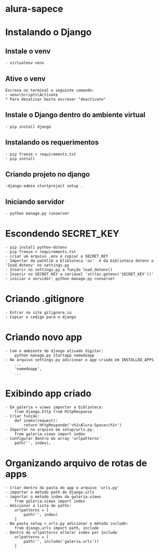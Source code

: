 # alura-sapece

# Instalando o Django
## Instale o venv
    - virtualenv venv
## Ative o venv
    Escreva no terminal o seguinte comando:
    - venv\Scripts\Activate
    * Para desativar basta escrever "deactivate"
## Instale o Django dentro do ambiente virtual
    - pip install django
## Instalando os requerimentos
    - pip freeze > requirements.txt
    - pip install 
## Criando projeto no django
    -django-admin startproject setup .
## Iniciando servidor
    - python manage.py runserver

# Escondendo SECRET_KEY
    - pip install python-dotenv
    - pip freeze > requirements.txt
    - criar um arquivo .env e copiar o SECRET_KEY
    - Importar da pathlib a blibloteca 'os'  e da biblioteca dotenv o 'load_dotenv' no settings.py
    - Inserir no settings.py a função load_dotenv()
    - Inserir no SECRET_KEY a variável 'str(os.getenv('SECRET_KEY'))'
    - iniciar o servidor: python manage.py runserver
# Criando .gitignore
    - Entrar no site gitignore.io
    - Copiar o codigo para o django
# Criando novo app
    - Com o ambiente do django ativado digitar:
        python manage.py startapp nomedoapp
    - No arquivo settings.py adicionar o app criado em INSTALLED_APPS
        ...
        'nomedoapp',
        ...
# Exibindo app criado
    - Em galeria > views importar a biblioteca:
        from django.http from HttpResponse
    - Criar função:
        def index(request):
            return HttpResponde('<h1>Alura-Space</h1>')
    - Importar no arquivo em setup/urls.py:
        from galeria.views import index
    - Configurar dentro do array 'urlpatterns'
        path('', index),

# Organizando arquivo de rotas de apps
    - Criar dentro da pasta do app o arquivo 'urls.py'
    - importar o método path do django.urls
    - importar o método index da galeria.views
        from galeria.views import index
    - Adicionar a lista de paths:
        urlpatterns = [
            path('', index)
        ]
    - Na pasta setup > urls.py adicionar o método include:
        from django.urls import path, include
    - Dentro do urlpatterns alterar index por include
        urlpatterns = [
            path('', include('galeria.urls'))
        ]
